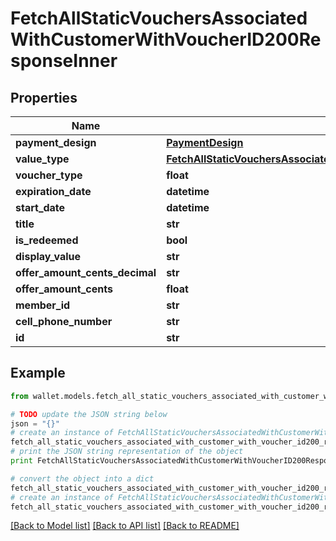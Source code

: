 # FetchAllStaticVouchersAssociatedWithCustomerWithVoucherID200ResponseInner


## Properties

Name | Type | Description | Notes
------------ | ------------- | ------------- | -------------
**payment_design** | [**PaymentDesign**](PaymentDesign.md) |  | 
**value_type** | [**FetchAllStaticVouchersAssociatedWithCustomerWithVoucherID200ResponseInnerValueType**](FetchAllStaticVouchersAssociatedWithCustomerWithVoucherID200ResponseInnerValueType.md) |  | 
**voucher_type** | **float** |  | 
**expiration_date** | **datetime** |  | 
**start_date** | **datetime** |  | 
**title** | **str** |  | 
**is_redeemed** | **bool** |  | 
**display_value** | **str** |  | 
**offer_amount_cents_decimal** | **str** |  | 
**offer_amount_cents** | **float** |  | 
**member_id** | **str** |  | 
**cell_phone_number** | **str** |  | 
**id** | **str** |  | 

## Example

```python
from wallet.models.fetch_all_static_vouchers_associated_with_customer_with_voucher_id200_response_inner import FetchAllStaticVouchersAssociatedWithCustomerWithVoucherID200ResponseInner

# TODO update the JSON string below
json = "{}"
# create an instance of FetchAllStaticVouchersAssociatedWithCustomerWithVoucherID200ResponseInner from a JSON string
fetch_all_static_vouchers_associated_with_customer_with_voucher_id200_response_inner_instance = FetchAllStaticVouchersAssociatedWithCustomerWithVoucherID200ResponseInner.from_json(json)
# print the JSON string representation of the object
print FetchAllStaticVouchersAssociatedWithCustomerWithVoucherID200ResponseInner.to_json()

# convert the object into a dict
fetch_all_static_vouchers_associated_with_customer_with_voucher_id200_response_inner_dict = fetch_all_static_vouchers_associated_with_customer_with_voucher_id200_response_inner_instance.to_dict()
# create an instance of FetchAllStaticVouchersAssociatedWithCustomerWithVoucherID200ResponseInner from a dict
fetch_all_static_vouchers_associated_with_customer_with_voucher_id200_response_inner_form_dict = fetch_all_static_vouchers_associated_with_customer_with_voucher_id200_response_inner.from_dict(fetch_all_static_vouchers_associated_with_customer_with_voucher_id200_response_inner_dict)
```
[[Back to Model list]](../README.md#documentation-for-models) [[Back to API list]](../README.md#documentation-for-api-endpoints) [[Back to README]](../README.md)


